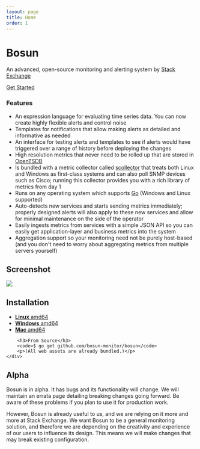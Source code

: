 ```yaml
---
layout: page
title: Home
order: 1
---
```


<div class="row">
	<div class="col-md-offset-1 col-md-10">
		<div class="jumbotron">
			<h1>Bosun</h1>
			<p>An advanced, open-source monitoring and alerting system by <a href="http://stackexchange.com">Stack Exchange</a></p>
			<p><a class="btn btn-primary btn-lg" href="{{site.github.url}}/gettingstarted.html">Get Started</a></p>
		</div>
	</div>
</div>
<div class="row">
	<div class="col-md-offset-1 col-md-10">
		<div class="panel panel-default">
			<div class="panel-heading"><h3>Features</h3></div>
			<div class="panel-body">
				<ul>
					<li>An expression language for evaluating time series data. You can now create highly flexible alerts and control noise</li>
					<li>Templates for notifications that allow making alerts as detailed and informative as needed</li>
					<li>An interface for testing alerts and templates to see if alerts would have triggered over a range of history before deploying the changes</li>
					<li>High resolution metrics that never need to be rolled up that are stored in <a href="http://opentsdb.net/">OpenTSDB</a></li>
					<li>Is bundled with a metric collector called <a href="http://bosun.org/scollector/">scollector</a> that treats both Linux and Windows as first-class systems and can also poll SNMP devices such as Cisco; running this collector provides you with a rich library of metrics from day 1</li>
					<li>Runs on any operating system which supports <a href="http://golang.org/">Go</a> (Windows and Linux supported)</li>
					<li>Auto-detects new services and starts sending metrics immediately; properly designed alerts will also apply to these new services and allow for minimal maintenance on the side of the operator</li>
					<li>Easily ingests metrics from services with a simple JSON API so you can easily get application-layer and business metrics into the system</li>
					<li>Aggregation support so your monitoring need not be purely host-based (and you don't need to worry about aggregating metrics from multiple servers yourself)</li>
				</ul>
			</div>
		</div>
	</div>
</div>
<div class="row hidden-sm hidden-xs">
	<div class="col-md-offset-1 col-md-10">
		<p>
		<h2>Screenshot</h2>
		<a href="{{site.github.url}}/public/ss_rule_timeline.png">
			<img class="col-sm-12" src="{{site.github.url}}/public/ss_rule_timeline.png">
		</a>
		</p>
	</div>
</div>
<div class="row">
	<div class="col-md-offset-1 col-md-10">
		<h2>Installation</h2>
		<ul>
			<li><a href="https://github.com/bosun-monitor/bosun/releases/download/{{site.version.id}}/bosun-linux-amd64"><strong>Linux</strong> amd64</a></li>
			<li><a href="https://github.com/bosun-monitor/bosun/releases/download/{{site.version.id}}/bosun-windows-amd64.exe"><strong>Windows</strong> amd64</a></li>
			<li><a href="https://github.com/bosun-monitor/bosun/releases/download/{{site.version.id}}/bosun-darwin-amd64"><strong>Mac</strong> amd64</a></li>
		</ul>

		<h3>From Source</h3>
		<code>$ go get github.com/bosun-monitor/bosun</code>
		<p>(All web assets are already bundled.)</p>
	</div>
</div>
<div class="row">
	<div class="col-md-offset-1 col-md-10">
		<h2>Alpha</h2>
		<p>Bosun is in alpha. It has bugs and its functionality will change. We will maintain an errata page detailing breaking changes going forward. Be aware of these problems if you plan to use it for production work.</p>
		<p>However, Bosun is already useful to us, and we are relying on it more and more at Stack Exchange. We want Bosun to be a general monitoring solution, and therefore we are depending on the creativity and experience of our users to influence its design. This means we will make changes that may break existing configuration.</p>
	</div>
</div>